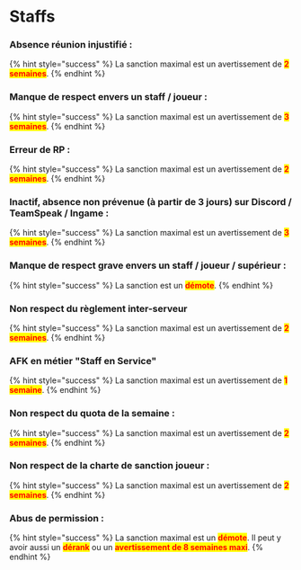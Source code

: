 # Staffs

### Absence réunion injustifié :

{% hint style="success" %}
La sanction maximal est un avertissement de <mark style="color:red;">**2 semaines**</mark>.
{% endhint %}

### Manque de respect envers un staff / joueur :

{% hint style="success" %}
La sanction maximal est un avertissement de <mark style="color:red;">**3 semaines**</mark>.
{% endhint %}

### Erreur de RP :

{% hint style="success" %}
La sanction maximal est un avertissement de <mark style="color:red;">**2 semaines**</mark>.
{% endhint %}

### Inactif, absence non prévenue (à partir de 3 jours) sur Discord / TeamSpeak / Ingame :

{% hint style="success" %}
La sanction maximal est un avertissement de <mark style="color:red;">**3 semaines**</mark>.
{% endhint %}

### Manque de respect grave envers un staff / joueur / supérieur :

{% hint style="success" %}
La sanction est un <mark style="color:red;">**démote**</mark>.
{% endhint %}

### Non respect du règlement inter-serveur

{% hint style="success" %}
La sanction maximal est un avertissement de <mark style="color:red;">**2 semaines**</mark>.
{% endhint %}

### AFK en métier "Staff en Service"

{% hint style="success" %}
La sanction maximal est un avertissement de <mark style="color:red;">**1 semaine**</mark>.
{% endhint %}

### Non respect du quota de la semaine :

{% hint style="success" %}
La sanction maximal est un avertissement de <mark style="color:red;">**2 semaines**</mark>.
{% endhint %}

### Non respect de la charte de sanction joueur :

{% hint style="success" %}
La sanction maximal est un avertissement de <mark style="color:red;">**2 semaines**</mark>.
{% endhint %}

### Abus de permission :&#x20;

{% hint style="success" %}
La sanction maximal est un <mark style="color:red;">**démote**</mark>. Il peut y avoir aussi un <mark style="color:red;">**dérank**</mark> ou un <mark style="color:red;">**avertissement de 8 semaines maxi**</mark>.
{% endhint %}













































